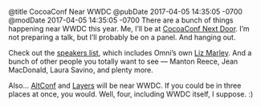 @title CocoaConf Near WWDC
@pubDate 2017-04-05 14:35:05 -0700
@modDate 2017-04-05 14:35:05 -0700
There are a bunch of things happening near WWDC this year. Me, I’ll be at <a href="http://cocoaconf.com/blog/nextdoor">CocoaConf Next Door</a>. I’m not preparing a talk, but I’ll probably be on a panel. And hanging out.

Check out the <a href="http://cocoaconf.com/nextdoor/speakers">speakers list</a>, which includes Omni’s own <a href="http://cocoaconf.com/nextdoor/speakers/162">Liz Marley</a>. And a bunch of other people you totally want to see — Manton Reece, Jean MacDonald, Laura Savino, and plenty more.

Also… <a href="http://altconf.com/">AltConf</a> and <a href="https://layers.is/">Layers</a> will be near WWDC. If you could be in three places at once, you would. Well, four, including WWDC itself, I suppose. :)
